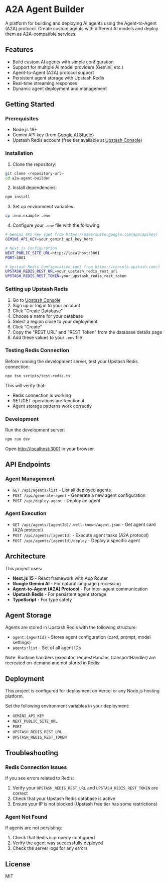 # A2A Agent Builder

A platform for building and deploying AI agents using the Agent-to-Agent (A2A) protocol. Create custom agents with different AI models and deploy them as A2A-compatible services.

## Features

- Build custom AI agents with simple configuration
- Support for multiple AI model providers (Gemini, etc.)
- Agent-to-Agent (A2A) protocol support
- Persistent agent storage with Upstash Redis
- Real-time streaming responses
- Dynamic agent deployment and management

## Getting Started

### Prerequisites

- Node.js 18+
- Gemini API key (from [Google AI Studio](https://makersuite.google.com/app/apikey))
- Upstash Redis account (free tier available at [Upstash Console](https://console.upstash.com/))

### Installation

1. Clone the repository:
```bash
git clone <repository-url>
cd a2a-agent-builder
```

2. Install dependencies:
```bash
npm install
```

3. Set up environment variables:
```bash
cp .env.example .env
```

4. Configure your `.env` file with the following:

```bash
# Gemini API Key (get from https://makersuite.google.com/app/apikey)
GEMINI_API_KEY=your_gemini_api_key_here

# Next.js Configuration
NEXT_PUBLIC_SITE_URL=http://localhost:3001
PORT=3001

# Upstash Redis Configuration (get from https://console.upstash.com/)
UPSTASH_REDIS_REST_URL=your_upstash_redis_rest_url
UPSTASH_REDIS_REST_TOKEN=your_upstash_redis_rest_token
```

### Setting up Upstash Redis

1. Go to [Upstash Console](https://console.upstash.com/)
2. Sign up or log in to your account
3. Click "Create Database"
4. Choose a name for your database
5. Select a region close to your deployment
6. Click "Create"
7. Copy the "REST URL" and "REST Token" from the database details page
8. Add these values to your `.env` file

### Testing Redis Connection

Before running the development server, test your Upstash Redis connection:

```bash
npx tsx scripts/test-redis.ts
```

This will verify that:
- Redis connection is working
- SET/GET operations are functional
- Agent storage patterns work correctly

### Development

Run the development server:
```bash
npm run dev
```

Open [http://localhost:3001](http://localhost:3001) in your browser.

## API Endpoints

### Agent Management
- `GET /api/agents/list` - List all deployed agents
- `POST /api/generate-agent` - Generate a new agent configuration
- `POST /api/deploy-agent` - Deploy an agent

### Agent Execution
- `GET /api/agents/[agentId]/.well-known/agent.json` - Get agent card (A2A protocol)
- `POST /api/agents/[agentId]` - Execute agent tasks (A2A protocol)
- `POST /api/agents/[agentId]/deploy` - Deploy a specific agent

## Architecture

This project uses:
- **Next.js 15** - React framework with App Router
- **Google Gemini AI** - For natural language processing
- **Agent-to-Agent (A2A) Protocol** - For inter-agent communication
- **Upstash Redis** - For persistent agent storage
- **TypeScript** - For type safety

## Agent Storage

Agents are stored in Upstash Redis with the following structure:

- `agent:{agentId}` - Stores agent configuration (card, prompt, model settings)
- `agents:list` - Set of all agent IDs

Note: Runtime handlers (executor, requestHandler, transportHandler) are recreated on-demand and not stored in Redis.

## Deployment

This project is configured for deployment on Vercel or any Node.js hosting platform.

Set the following environment variables in your deployment:

- `GEMINI_API_KEY`
- `NEXT_PUBLIC_SITE_URL`
- `PORT`
- `UPSTASH_REDIS_REST_URL`
- `UPSTASH_REDIS_REST_TOKEN`

## Troubleshooting

### Redis Connection Issues

If you see errors related to Redis:
1. Verify your `UPSTASH_REDIS_REST_URL` and `UPSTASH_REDIS_REST_TOKEN` are correct
2. Check that your Upstash Redis database is active
3. Ensure your IP is not blocked (Upstash free tier has some restrictions)

### Agent Not Found

If agents are not persisting:
1. Check that Redis is properly configured
2. Verify the agent was successfully deployed
3. Check the server logs for any errors

## License

MIT
